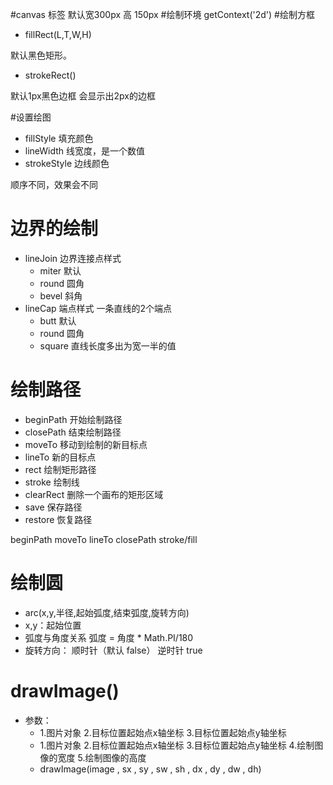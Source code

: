 #canvas 标签
默认宽300px 高 150px
#绘制环境
getContext('2d')
#绘制方框
* fillRect(L,T,W,H)

默认黑色矩形。
* strokeRect()

默认1px黑色边框
会显示出2px的边框

#设置绘图
* fillStyle 填充颜色
* lineWidth 线宽度，是一个数值
* strokeStyle 边线颜色

顺序不同，效果会不同

# 边界的绘制
* lineJoin 边界连接点样式
  * miter 默认
  * round 圆角
  * bevel 斜角
* lineCap 端点样式  一条直线的2个端点
  * butt 默认
  * round 圆角
  * square 直线长度多出为宽一半的值

# 绘制路径
* beginPath 开始绘制路径
* closePath 结束绘制路径
* moveTo 移动到绘制的新目标点
* lineTo 新的目标点
* rect 绘制矩形路径
* stroke 绘制线
* clearRect 删除一个画布的矩形区域
* save 保存路径
* restore 恢复路径

beginPath moveTo lineTo closePath stroke/fill

# 绘制圆
* arc(x,y,半径,起始弧度,结束弧度,旋转方向)
 * x,y：起始位置
 * 弧度与角度关系 弧度 = 角度 * Math.PI/180
 * 旋转方向： 顺时针（默认 false） 逆时针 true

# drawImage()
- 参数：
  * 1.图片对象 2.目标位置起始点x轴坐标 3.目标位置起始点y轴坐标
  * 1.图片对象 2.目标位置起始点x轴坐标 3.目标位置起始点y轴坐标 4.绘制图像的宽度 5.绘制图像的高度
  * drawImage(image , sx , sy , sw , sh , dx , dy , dw , dh)
